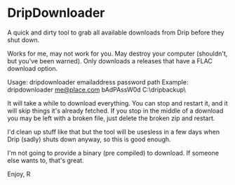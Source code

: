 # DripDownloader
A quick and dirty tool to grab all available downloads from Drip before they shut down.

Works for me, may not work for you.
May destroy your computer (shouldn't, but you've been warned). 
Only downloads a releases that have a FLAC download option. 

Usage: dripdownloader emailaddress password path
Example: dripdownloader me@place.com bAdPAssW0d C:\dripbackup\

It will take a while to download everything. You can stop and restart it, and it will skip things it's already fetched.
If you stop in the middle of a download you may be left with a broken file, just delete the broken zip and restart. 

I'd clean up stuff like that but the tool will be usesless in a few days when Drip (sadly) shuts down anyway, so this is good enough.  

I'm not going to provide a binary (pre compiled) to download. 
If someone else wants to, that's great. 

Enjoy, 
R

